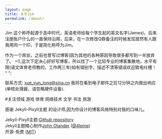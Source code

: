 ```yaml
---
layout: page
title: 关于Jim
permalink: /about/
--- 
```


Jim 这个称呼起源于高中时代，英语老师给每个学生起的英文名字(James)。后来注册账户什么的一直保持沿用，后来，在一次修改Q群备注的时候发现居然有人跟我用同一个ID，于是简化称呼为Jim。  

作为一个屌丝，之前也曾写过博客(因为其他的各种原因导致很多都写到一半放弃了。 =!),这次下定决心好好写博客，所以找了一个比较专业的博客集散地，水平有限(语文体育老师教的，工作两三年)如有错别字，描述不清等错误欢迎致电吐槽！ ^ ^;  

联系方式: xue_yun_long@sina.cn 
我将在看到电子邮件之后12分钟之内做出响应(单核处理器，请忽略硬件设备). 

#关注领域 游戏 体育 网络技术 文学 书法 旅游

感谢 Jekyll-Pixyll主题 的设计师,因为你设计的博客风格特别对我的口味儿。  

Jekyll-Pixyll主题:[Github repository](https://github.com/johnotander/pixyll)  
Jekyll主题精心制作[John Otander](http://johnotander.com)
([@4lpine](https://twitter.com/4lpine))  
开源-免费 ([MIT](http://opensource.org/licenses/MIT))  

